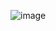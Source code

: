 ![image](https://github.com/hiMadhusudan/product-listing/assets/76695160/c4b374d2-fd15-4b49-9199-7a70017faedd)
